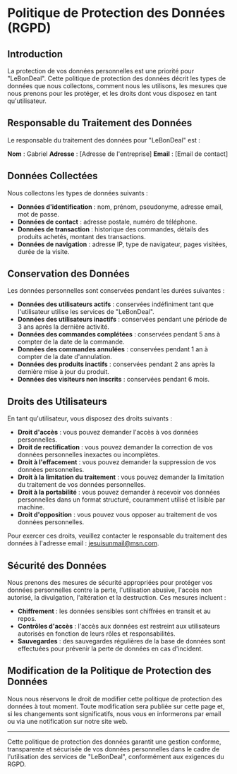 # Politique de Protection des Données (RGPD)

## Introduction

La protection de vos données personnelles est une priorité pour "LeBonDeal". Cette politique de protection des données décrit les types de données que nous collectons, comment nous les utilisons, les mesures que nous prenons pour les protéger, et les droits dont vous disposez en tant qu'utilisateur.

## Responsable du Traitement des Données

Le responsable du traitement des données pour "LeBonDeal" est :

**Nom** : Gabriel
**Adresse** : [Adresse de l'entreprise]
**Email** : [Email de contact]

## Données Collectées

Nous collectons les types de données suivants :

- **Données d'identification** : nom, prénom, pseudonyme, adresse email, mot de passe.
- **Données de contact** : adresse postale, numéro de téléphone.
- **Données de transaction** : historique des commandes, détails des produits achetés, montant des transactions.
- **Données de navigation** : adresse IP, type de navigateur, pages visitées, durée de la visite.

## Conservation des Données

Les données personnelles sont conservées pendant les durées suivantes :

- **Données des utilisateurs actifs** : conservées indéfiniment tant que l'utilisateur utilise les services de "LeBonDeal".
- **Données des utilisateurs inactifs** : conservées pendant une période de 3 ans après la dernière activité.
- **Données des commandes complétées** : conservées pendant 5 ans à compter de la date de la commande.
- **Données des commandes annulées** : conservées pendant 1 an à compter de la date d'annulation.
- **Données des produits inactifs** : conservées pendant 2 ans après la dernière mise à jour du produit.
- **Données des visiteurs non inscrits** : conservées pendant 6 mois.

## Droits des Utilisateurs

En tant qu'utilisateur, vous disposez des droits suivants :

- **Droit d'accès** : vous pouvez demander l'accès à vos données personnelles.
- **Droit de rectification** : vous pouvez demander la correction de vos données personnelles inexactes ou incomplètes.
- **Droit à l'effacement** : vous pouvez demander la suppression de vos données personnelles.
- **Droit à la limitation du traitement** : vous pouvez demander la limitation du traitement de vos données personnelles.
- **Droit à la portabilité** : vous pouvez demander à recevoir vos données personnelles dans un format structuré, couramment utilisé et lisible par machine.
- **Droit d'opposition** : vous pouvez vous opposer au traitement de vos données personnelles.

Pour exercer ces droits, veuillez contacter le responsable du traitement des données à l'adresse email : jesuisunmail@msn.com.

## Sécurité des Données

Nous prenons des mesures de sécurité appropriées pour protéger vos données personnelles contre la perte, l'utilisation abusive, l'accès non autorisé, la divulgation, l'altération et la destruction. Ces mesures incluent :

- **Chiffrement** : les données sensibles sont chiffrées en transit et au repos.
- **Contrôles d'accès** : l'accès aux données est restreint aux utilisateurs autorisés en fonction de leurs rôles et responsabilités.
- **Sauvegardes** : des sauvegardes régulières de la base de données sont effectuées pour prévenir la perte de données en cas d'incident.

## Modification de la Politique de Protection des Données

Nous nous réservons le droit de modifier cette politique de protection des données à tout moment. Toute modification sera publiée sur cette page et, si les changements sont significatifs, nous vous en informerons par email ou via une notification sur notre site web.

---

Cette politique de protection des données garantit une gestion conforme, transparente et sécurisée de vos données personnelles dans le cadre de l'utilisation des services de "LeBonDeal", conformément aux exigences du RGPD.

